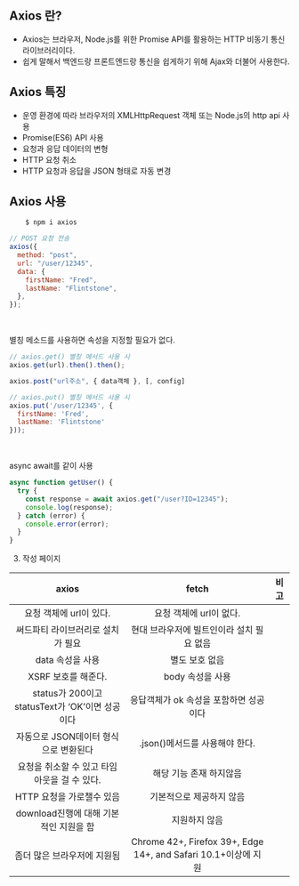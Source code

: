 ## Axios 란?

- Axios는 브라우저, Node.js를 위한 Promise API를 활용하는 HTTP 비동기 통신 라이브러리이다.
- 쉽게 말해서 백엔드랑 프론트엔드랑 통신을 쉽게하기 위해 Ajax와 더불어 사용한다.

## Axios 특징

- 운영 환경에 따라 브라우저의 XMLHttpRequest 객체 또는 Node.js의 http api 사용
- Promise(ES6) API 사용
- 요청과 응답 데이터의 변형
- HTTP 요청 취소
- HTTP 요청과 응답을 JSON 형태로 자동 변경

## Axios 사용

```bash
    $ npm i axios
```

```javascript
// POST 요청 전송
axios({
  method: "post",
  url: "/user/12345",
  data: {
    firstName: "Fred",
    lastName: "Flintstone",
  },
});
```

 <br/>

별칭 메소드를 사용하면 속성을 지정할 필요가 없다.

```javascript
// axios.get() 별칭 메서드 사용 시
axios.get(url).then().then();

axios.post("url주소", { data객체 }, [, config]

// axios.put() 별칭 메서드 사용 시
axios.put('/user/12345', {
  firstName: 'Fred',
  lastName: 'Flintstone'
}));
```

<br/>

async await를 같이 사용

```javascript
async function getUser() {
  try {
    const response = await axios.get("/user?ID=12345");
    console.log(response);
  } catch (error) {
    console.error(error);
  }
}
```

3. 작성 페이지

|                      axios                      |                             fetch                              | 비고 |
| :---------------------------------------------: | :------------------------------------------------------------: | :--: |
|             요청 객체에 url이 있다.             |                    요청 객체에 url이 없다.                     |      |
|        써드파티 라이브러리로 설치가 필요        |           현대 브라우저에 빌트인이라 설치 필요 없음            |      |
|                data 속성을 사용                 |                         별도 보호 없음                         |      |
|               XSRF 보호를 해준다.               |                        body 속성을 사용                        |      |
| status가 200이고 statusText가 ‘OK’이면 성공이다 |             응답객체가 ok 속성을 포함하면 성공이다             |      |
|      자동으로 JSON데이터 형식으로 변환된다      |                 .json()메서드를 사용해야 한다.                 |      |
|  요청을 취소할 수 있고 타임아웃을 걸 수 있다.   |                    해당 기능 존재 하지않음                     |      |
|            HTTP 요청을 가로챌수 있음            |                    기본적으로 제공하지 않음                    |      |
|     download진행에 대해 기본적인 지원을 함      |                         지원하지 않음                          |      |
|           좀더 많은 브라우저에 지원됨           | Chrome 42+, Firefox 39+, Edge 14+, and Safari 10.1+이상에 지원 |      |
